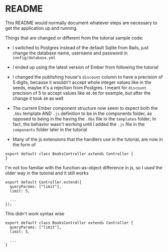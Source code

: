 # README

This README would normally document whatever steps are necessary to get the
application up and running.

Things that are changed or different from the tutorial sample code:

* I switched to Postgres instead of the default Sqlite from Rails, just change the database name, username and password in `config/database.yml`

* I ended up using the latest version of Ember from following the tutorial

* I changed the publishing house's `discount` column to have a precision of 5 digits, because it wouldn't accept whole integer values like in the seeds, maybe it's a rejection from Postgres.  I meant for `discount` precision of 5 to accept values like `40.00` for example, but after the change it took `40` as well

* The current Ember component structure now seem to expect both the `.hbs` template AND `.js` definition to be in the components folder, as opposed to being in the having the `.hbs` file in the `templates` folder;  In fact, the behavior wasn't working until I added the `.js` file in the `components` folder later in the tutorial

* Many of the js extensions that the handlers use in the tutorial, are now in the form of 

```
export default class BooksController extends Controller {
}
```

I'm not too familiar with the function-as-object difference in js, so I used the older way in the tutorial and it still works

```
export default Controller.extend({
  queryParams: ["limit"],
  limit: 5,

  ...
});
```

This didn't work syntax wise

```
export default class BooksController extends Controller {
  queryParams: ["limit"],
  limit: 5,

  ...
}
```
